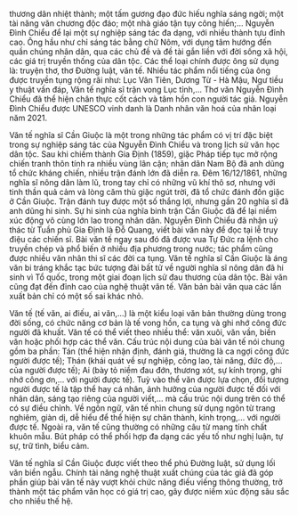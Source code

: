 thương dân nhiệt thành; một tấm gương đạo đức hiếu nghĩa sáng ngời; một tài năng văn chương độc đáo; một nhà giáo tận tụy công hiến;... Nguyễn Đình Chiểu để lại một sự nghiệp sáng tác đa dạng, với nhiều thành tựu đỉnh cao. Ông hầu như chỉ sáng tác bằng chữ Nôm, với dụng tâm hướng đến quần chúng nhân dân, qua các chủ đề và đề tài gắn liền với đời sống xã hội, các giá trị truyền thống của dân tộc. Các thể loại chính được ông sử dụng là: truyện thơ, thơ Đường luật, văn tế. Nhiều tác phẩm nổi tiếng của ông được truyền tụng rộng rãi như: Lục Vân Tiên, Dương Từ - Hà Mậu, Ngư tiều y thuật vấn đáp, Văn tế nghĩa sĩ trận vong Lục tỉnh,... Thơ văn Nguyễn Đình Chiểu đã thể hiện chân thực cốt cách và tâm hồn con người tác giả. Nguyễn Đình Chiểu được UNESCO vinh danh là Danh nhân văn hoá của nhân loại năm 2021.

Văn tế nghĩa sĩ Cần Giuộc là một trong những tác phẩm có vị trí đặc biệt trong sự nghiệp sáng tác của Nguyễn Đình Chiểu và trong lịch sử văn học dân tộc. Sau khi chiếm thành Gia Định (1859), giặc Pháp tiếp tục mở rộng chiến tranh thôn tính ra nhiều vùng lân cận; nhân dân Nam Bộ đã anh dũng tổ chức kháng chiến, nhiều trận đánh lớn đã diễn ra. Đêm 16/12/1861, những nghĩa sĩ nông dân làm lũ, trong tay chỉ có những vũ khí thô sơ, nhưng với tinh thần quả cảm và lòng căm thù giặc ngút trời, đã tổ chức đánh đồn giặc ở Cần Giuộc. Trận đánh tuy được một số thắng lợi, nhưng gần 20 nghĩa sĩ đã anh dũng hi sinh. Sự hi sinh của nghĩa binh trận Cần Giuộc đã để lại niềm xúc động vô cùng lớn lao trong nhân dân. Nguyễn Đình Chiểu đã nhận uỷ thác từ Tuần phủ Gia Định là Đỗ Quang, viết bài văn này để đọc tại lễ truy điệu các chiến sĩ. Bài văn tế ngay sau đó đã được vua Tự Đức ra lệnh cho truyền chép và phổ biến ở nhiều địa phương trong nước; tác phẩm cũng được nhiều văn nhân thi sĩ các đời ca tụng. Văn tế nghĩa sĩ Cần Giuộc là áng văn bi tráng khắc tạc bức tượng đài bất tử về người nghĩa sĩ nông dân đã hi sinh vì Tổ quốc, trong một giai đoạn lịch sử đau thương của dân tộc. Bài văn cũng đạt đến đỉnh cao của nghệ thuật văn tế. Văn bản bài văn qua các lần xuất bản chỉ có một số sai khác nhỏ.

Văn tế (tế văn, ai điếu, ai văn,...) là một kiểu loại văn bản thường dùng trong đời sống, có chức năng cơ bản là tế vong hồn, ca tụng và ghi nhớ công đức người đã khuất. Văn tế có thể viết theo nhiều thể: văn xuôi, văn vần, biền văn hoặc phối hợp các thể văn. Cấu trúc nội dung của bài văn tế nói chung gồm ba phần: Tán (thể hiện nhận định, đánh giá, thường là ca ngợi công đức người được tế); Thán (khái quát về sự nghiệp, công lao, tài năng, đức độ,... của người được tế); Ai (bày tỏ niềm đau đớn, thương xót, sự kính trọng, ghi nhớ công ơn,... với người được tế). Tuỳ vào thể văn được lựa chọn, đối tượng người được tế là tập thể hay cá nhân, ảnh hưởng của người được tế đối với nhân dân, sáng tạo riêng của người viết,... mà cấu trúc nội dung trên có thể có sự điều chỉnh. Về ngôn ngữ, văn tế nhìn chung sử dụng ngôn từ trang nghiêm, giàn dị, dễ hiểu để thể hiện sự chân thành, kính trọng,... với người được tế. Ngoài ra, văn tế cũng thường có những câu từ mang tính chất khuôn mẫu. Bút pháp có thể phối hợp đa dạng các yếu tố như nghị luận, tự sự, trữ tình, biểu cảm.

Văn tế nghĩa sĩ Cần Giuộc được viết theo thể phú Đường luật, sử dụng lối văn biền ngẫu. Chính tài năng nghệ thuật xuất chúng của tác giả đã góp phần giúp bài văn tế này vượt khỏi chức năng điếu viếng thông thường, trở thành một tác phẩm văn học có giá trị cao, gây được niềm xúc động sâu sắc cho nhiều thế hệ.